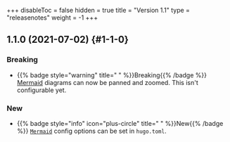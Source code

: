 +++
disableToc = false
hidden = true
title = "Version 1.1"
type = "releasenotes"
weight = -1
+++

## 1.1.0 (2021-07-02) {#1-1-0}

### Breaking

- {{% badge style="warning" title=" " %}}Breaking{{% /badge %}} [Mermaid](shortcodes/mermaid) diagrams can now be panned and zoomed. This isn't configurable yet.

### New

- {{% badge style="info" icon="plus-circle" title=" " %}}New{{% /badge %}} [`Mermaid`](shortcodes/mermaid#settings) config options can be set in `hugo.toml`.
